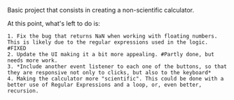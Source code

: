 Basic project that consists in creating a non-scientific calculator.

At this point, what's left to do is: 
    
    1. Fix the bug that returns NaN when working with floating numbers. This is likely due to the regular expressions used in the logic. #FIXED
    2. Update the UI making it a bit more appealing. #Partly done, but needs more work.
    3. *Include another event listener to each one of the buttons, so that they are responsive not only to clicks, but also to the keyboard*
    4. Making the calculator more "scientific". This could be done with a better use of Regular Expressions and a loop, or, even better, recursion.